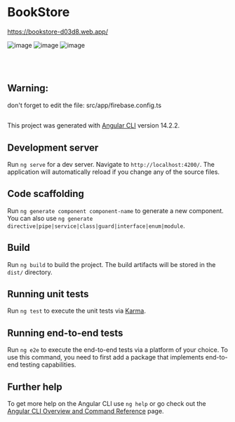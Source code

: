 # BookStore

https://bookstore-d03d8.web.app/ 


![image](https://user-images.githubusercontent.com/63197899/190851066-b5ea8340-fc3f-4bc4-bbeb-50704d155b18.png)
![image](https://user-images.githubusercontent.com/63197899/190851067-d630c257-131d-41a6-aa7c-2442f1b180f0.png)
![image](https://user-images.githubusercontent.com/63197899/190851071-c6a8c5b4-a34e-4397-9903-04662e63b711.png)


<br>
<br>


## Warning: 
don't forget to edit the file: src/app/firebase.config.ts

##

This project was generated with [Angular CLI](https://github.com/angular/angular-cli) version 14.2.2.

## Development server

Run `ng serve` for a dev server. Navigate to `http://localhost:4200/`. The application will automatically reload if you change any of the source files.

## Code scaffolding

Run `ng generate component component-name` to generate a new component. You can also use `ng generate directive|pipe|service|class|guard|interface|enum|module`.

## Build

Run `ng build` to build the project. The build artifacts will be stored in the `dist/` directory.

## Running unit tests

Run `ng test` to execute the unit tests via [Karma](https://karma-runner.github.io).

## Running end-to-end tests

Run `ng e2e` to execute the end-to-end tests via a platform of your choice. To use this command, you need to first add a package that implements end-to-end testing capabilities.

## Further help

To get more help on the Angular CLI use `ng help` or go check out the [Angular CLI Overview and Command Reference](https://angular.io/cli) page.

